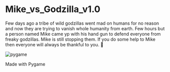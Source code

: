 # Mike_vs_Godzilla_v1.0

Few days ago a tribe of wild godzillas went mad on humans for no reason and now they are trying to vanish whole humanity from earth. Few hours but a person named Mike came yp with his hand gun to defend everyone from freaky godzillas. Mike is still stopping them. If you do some help to Mike then everyone will always be thankful to you. 🥰

![pygame](https://user-images.githubusercontent.com/79639825/136611192-1386e2b2-51e5-481b-baec-9ba2c6200bb9.png)

Made with Pygame
